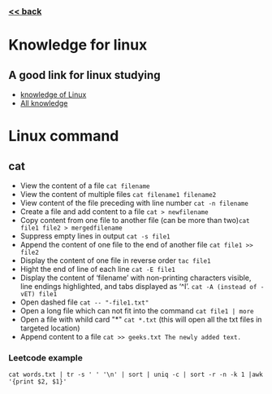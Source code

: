 ###  [<< back](./index.md)
# Knowledge for linux

## A good link for linux studying 
- [knowledge of Linux](https://linux265.com/course/)
- [All knowledge](https://www.geeksforgeeks.org/)

# Linux command
## cat
- View the content of a file ```cat filename```
- View the content of multiple files ```cat filename1 filename2```
- View content of the file preceding with line number ```cat -n filename```
- Create a file and add content to a file  ```cat > newfilename```
- Copy content from one file to another file (can be more than two)```cat file1 file2 > mergedfilename```
- Suppress empty lines in output ```cat -s file1```
- Append the content of one file to the end of another file ```cat file1 >> file2```
- Display the content of one file in reverse order ```tac file1```
- Hight the end of line of each line ```cat -E file1```
- Display the content of ‘filename’ with non-printing characters visible, line endings highlighted, and tabs displayed as ‘^I’. ```cat -A (instead of -vET) file1```
- Open dashed file ```cat -- "-file1.txt"```
- Open a long file which can not fit into the command ```cat file1 | more```
- Open a file with whild card "*" ```cat *.txt``` (this will open all the txt files in targeted location)
- Append content to a file ```cat >> geeks.txt The newly added text.```
### Leetcode example
```cat words.txt | tr -s ' ' '\n' | sort | uniq -c | sort -r -n -k 1 |awk '{print $2, $1}'```
